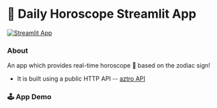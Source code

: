 # 🎈 Daily Horoscope Streamlit App

[![Streamlit App](https://static.streamlit.io/badges/streamlit_badge_black_white.svg)](https://shruagarwal-streamlit-horoscope-horoscope-app-gws5c9.streamlitapp.com/)

### About
An app which provides real-time horoscope 💫 based on the zodiac sign!
- It is built using a public HTTP API -- [aztro API](https://aztro.sameerkumar.website/)

### 🕹 App Demo
<!-- -->
